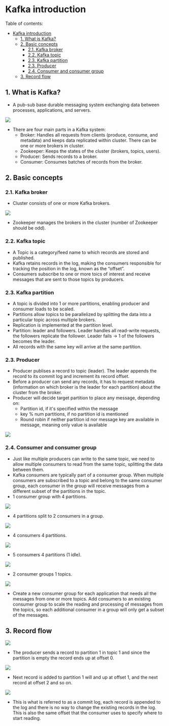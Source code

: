 # Kafka introduction

Table of contents:

- [Kafka introduction](#kafka-introduction)
  - [1. What is Kafka?](#1-what-is-kafka)
  - [2. Basic concepts](#2-basic-concepts)
    - [2.1. Kafka broker](#21-kafka-broker)
    - [2.2. Kafka topic](#22-kafka-topic)
    - [2.3. Kafka partition](#23-kafka-partition)
    - [2.3. Producer](#23-producer)
    - [2.4. Consumer and consumer group](#24-consumer-and-consumer-group)
  - [3. Record flow](#3-record-flow)

## 1. What is Kafka?

- A pub-sub base durable messaging system exchanging data between processes, applications, and servers.

![](https://www.cloudkarafka.com/img/blog/durable-message-system.png)

- There are four main parts in a Kafka system:
  - Broker: Handles all requests from clients (produce, consume, and metadata) and keeps data replicated within cluster. There can be one or more brokers in cluster.
  - Zookeeper: Keeps the states of the cluster (brokers, topics, users).
  - Producer: Sends records to a broker.
  - Consumer: Consumes batches of records from the broker.

## 2. Basic concepts

### 2.1. Kafka broker

- Cluster consists of one or more Kafka brokers.

![](https://www.cloudkarafka.com/img/blog/kafka-broker-beginner.png)

- Zookeeper manages the brokers in the cluster (number of Zookeeper should be odd).

### 2.2. Kafka topic

- A Topic is a category/feed name to which records are stored and published.
- Kafka retains records in the log, making the consumers responsible for tracking the position in the log, known as the “offset”.
- Consumers subscribe to one or more toics of interest and receive messages that are sent to those topics by producers.

### 2.3. Kafka partition

- A topic is divided into 1 or more partitions, enabling producer and consumer loads to be scaled.
- Partitions allow topics to be parallelized by splitting the data into a particular topic across multiple brokers.
- Replication is implemented at the partition level.
- Partition: leader and followers. Leader handles all read-write requests, the followers replicate the follower. Leader fails -> 1 of the followers becomes the leader.
- All records with the same key will arrive at the same partition.

### 2.3. Producer

- Producer publises a record to topic (leader). The leader appends the record to its commit log and increment its record offset.
- Before a producer can send any records, it has to request metadata (information on which broker is the leader for each partition) about the cluster from the broker.
- Producer will decide target partition to place any message, depending on:
  - Partition id, if it's specified within the message
  - key % num partitions, if no partition id is mentioned
  - Round robin if neither partition id nor message key are available in message, meaning only value is available

![](https://i.stack.imgur.com/qhGRl.png)

### 2.4. Consumer and consumer group

- Just like multiple producers can write to the same topic, we need to allow multiple consumers to read from the same topic, splitting the data between them.
- Kafka consumers are typically part of a consumer group. When multiple consumers are subscribed to a topic and belong to the same consumer group, each consumer in the group will receive messages from a different subset of the partitions in the topic.
- 1 consumer group with 4 partitions.

![](https://www.oreilly.com/api/v2/epubs/9781491936153/files/assets/ktdg_04in01.png)

- 4 partitions split to 2 consumers in a group.

![](https://www.oreilly.com/api/v2/epubs/9781491936153/files/assets/ktdg_04in02.png)

- 4 consumers 4 partitions.

![](https://www.oreilly.com/api/v2/epubs/9781491936153/files/assets/ktdg_04in03.png)

- 5 consumers 4 partitions (1 idle).

![](https://www.oreilly.com/api/v2/epubs/9781491936153/files/assets/ktdg_04in04.png)

- 2 consumer groups 1 topics.

![](https://www.oreilly.com/api/v2/epubs/9781491936153/files/assets/ktdg_04in05.png)

- Create a new consumer group for each application that needs all the messages from one or more topics. Add consumers to an existing consumer group to scale the reading and processing of messages from the topics, so each additional consumer in a group will only get a subset of the messages.

## 3. Record flow

![](https://www.cloudkarafka.com/img/blog/consumer-group-kafka.png)

- The producer sends a record to partition 1 in topic 1 and since the partition is empty the record ends up at offset 0.

![](https://www.cloudkarafka.com/img/blog/apache-kafka-partition.png)

- Next record is added to partition 1 will and up at offset 1, and the next record at offset 2 and so on.

![](https://www.cloudkarafka.com/img/blog/apache-kafka-partitions-2.png)

- This is what is referred to as a commit log, each record is appended to the log and there is no way to change the existing records in the log. This is also the same offset that the consumer uses to specify where to start reading.
